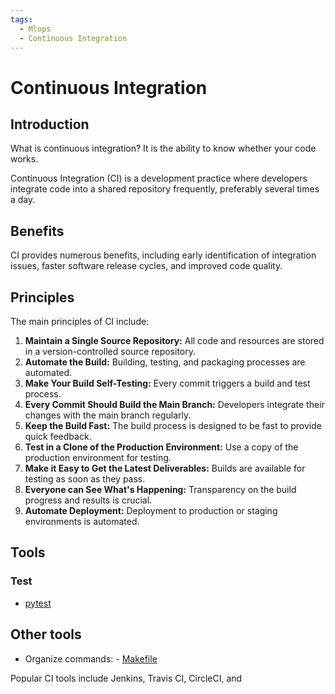 ```yaml
---
tags:
  - Mlops
  - Continuous Integration
---
```

# Continuous Integration

## Introduction

What is continuous integration? It is the ability to know whether your code
 works.

Continuous Integration (CI) is a development practice where developers integrate
code into a shared repository frequently, preferably several times a day.

## Benefits

CI provides numerous benefits, including early identification of integration
issues, faster software release cycles, and improved code quality.

## Principles

The main principles of CI include:

1.  **Maintain a Single Source Repository:** All code and resources are stored
   in a version-controlled source repository.
2.  **Automate the Build:** Building, testing, and packaging processes are
   automated.
3.  **Make Your Build Self-Testing:** Every commit triggers a build and test
   process.
4.  **Every Commit Should Build the Main Branch:** Developers integrate their
   changes with the main branch regularly.
5.  **Keep the Build Fast:** The build process is designed to be fast to provide
   quick feedback.
6.  **Test in a Clone of the Production Environment:** Use a copy of the
   production environment for testing.
7.  **Make it Easy to Get the Latest Deliverables:** Builds are available for
   testing as soon as they pass.
8.  **Everyone can See What's Happening:** Transparency on the build progress
   and results is crucial.
9.  **Automate Deployment:** Deployment to production or staging environments
   is automated.

## Tools

### Test

* [pytest](../python/pytest.md)

## Other tools

* Organize commands:
      - [Makefile](tools/makefile.md)

Popular CI tools include Jenkins, Travis CI, CircleCI, and
